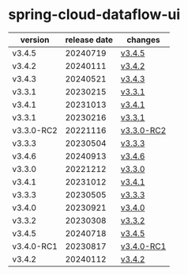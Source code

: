 # spring-cloud-dataflow-ui	


|version|release date|changes|
|---|---|---|
|v3.4.5|20240719|[v3.4.5](./v3.4.5-20240719.md)|
|v3.4.2|20240111|[v3.4.2](./v3.4.2-20240111.md)|
|v3.4.3|20240521|[v3.4.3](./v3.4.3-20240521.md)|
|v3.3.1|20230215|[v3.3.1](./v3.3.1-20230215.md)|
|v3.4.1|20231013|[v3.4.1](./v3.4.1-20231013.md)|
|v3.3.1|20230216|[v3.3.1](./v3.3.1-20230216.md)|
|v3.3.0-RC2|20221116|[v3.3.0-RC2](./v3.3.0-RC2-20221116.md)|
|v3.3.3|20230504|[v3.3.3](./v3.3.3-20230504.md)|
|v3.4.6|20240913|[v3.4.6](./v3.4.6-20240913.md)|
|v3.3.0|20221212|[v3.3.0](./v3.3.0-20221212.md)|
|v3.4.1|20231012|[v3.4.1](./v3.4.1-20231012.md)|
|v3.3.3|20230505|[v3.3.3](./v3.3.3-20230505.md)|
|v3.4.0|20230921|[v3.4.0](./v3.4.0-20230921.md)|
|v3.3.2|20230308|[v3.3.2](./v3.3.2-20230308.md)|
|v3.4.5|20240718|[v3.4.5](./v3.4.5-20240718.md)|
|v3.4.0-RC1|20230817|[v3.4.0-RC1](./v3.4.0-RC1-20230817.md)|
|v3.4.2|20240112|[v3.4.2](./v3.4.2-20240112.md)|

